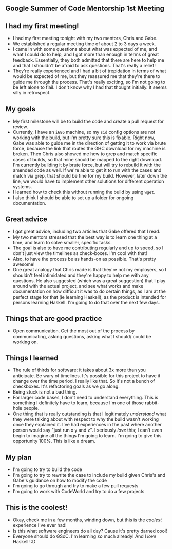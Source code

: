 ## Google Summer of Code Mentorship 1st Meeting

## I had my first meeting!

- I had my first meeting tonight with my two mentors, Chris and Gabe.
- We established a regular meeting time of about 2 to 3 days a week. 
- I came in with some questions about what was expected of me, and what I could do to help,
  and I got more than enough in terms of great feedback. Essentially, they both admitted that there are here to help
  me and that I shouldn't be afraid to ask questions. That's really a relief!
- They're really experienced and I had a bit of trepidation in terms of what would be expected of me, 
  but they reassured me that they're there to guide me through the process. That's really exciting, so I'm not
  going to be left alone to flail. I don't know why I had that thought initially. It seems silly in retrospect.
  
## My goals
- My first milestone will be to build the code and create a pull request for review. 
- Currently, I have an ```i686``` machine, so my ```sid``` config options are not working with the build,
  but I'm pretty sure this is fixable. Right now, Gabe was able to guide me in the direction of getting it
  to work via brute force, because the link that routes the GHC download for my machine is broken.
  Then Chris also showed me how to grep and match specific cases of builds, so that mine should be mapped to the right download.
  I'm currently building it by brute force, but will try to rebuild it with the amended code as well. 
  If we're able to get it to run with the cases and match via grep, that should be fine for my build.
  However, later down the line, we would have to implement other solutions for different operation systems.
- I learned how to check this without running the build by using ```wget```.
- I also think I should be able to set up a folder for ongoing documentation.
  
## Great advice
- I got great advice, including two articles that Gabe offered that I read.
- My two mentors stressed that the best way is to learn one thing at a time, and learn to solve smaller, specific tasks.
- The goal is also to have me contributing regularly and up to speed, so I don't just view the timelines
  as check-boxes. I'm cool with that!
- Also, to have the process be as hands-on as possible. That's pretty awesome!
- One great analogy that Chris made is that they're not my employers, so I shouldn't feel intimidated and they're happy
  to help me with any questions. He also suggested (which was a great suggestion) that I play around with the actual project,
  and see what works and make documentation on how difficult it was to do certain things, as I am at the perfect stage for that
  (ie learning Haskell), as the product is intended for persons learning Haskell. I'm going to do that over the next few days.
  
## Things that are good practice
- Open communication. Get the most out of the process by communicating, asking questions, asking what I should/ could be working on.

## Things I learned
- The rule of thirds for software; it takes about 3x more than you anticipate. Be wary of timelines.
  It's possible for this project to have it change over the time period. I really like that. So it's not a bunch 
  of checkboxes. It's refactoring goals as we go along.
- Being stuck is not a bad thing. 
- For larger code bases, I don't need to understand everything. This is something I definitely have to learn, because 
  I'm one of those rabbit-hole people. 
- One thing that is really outstanding is that I legitimately *understand* what they were talking about with respect
  to why the build wasn't working once they explained it. I've had experiences in the past where another person would say "just run x y and z".
  I seriously *love* this; I can't even begin to imagine all the things I'm going to learn. I'm going to give this
  opportunity 100%. This is like a dream.
  
## My plan
- I'm going to try to build the code
- I'm going to try to rewrite the case to include my build given Chris's and Gabe's guidance on how to modify the code
- I'm going to go through and try to make a few pull requests
- I'm going to work with CodeWorld and try to do a few projects

## This is the coolest!
- Okay, check me in a few months, winding down, but this is the *coolest* experience I've ever had!
- Is this what software engineers do all day? Cause it's pretty darned cool!
- Everyone should do GSoC. I'm learning *so* much already! And I *love* Haskell! :D

